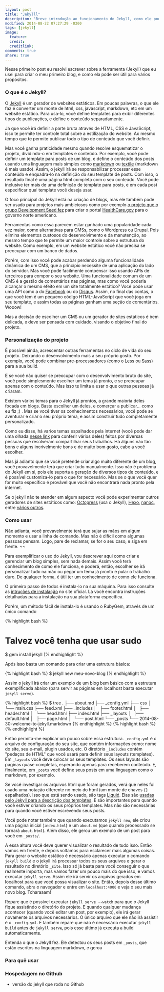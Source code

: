 ```yaml
---
layout: post
title: "Jekylll"
description: "Breve introdução ao funcionamento do Jekyll, como ele pode ser usado e para quê."
modified: 2014-08-22 07:27:29 -0300
tags: [jekyll]
image:
  feature: 
  credit: 
  creditlink: 
comments: true
share: true
---
```


Nesse primeiro post eu resolvi escrever sobre a ferramenta (Jekyll) que eu usei para criar o meu primeiro blog, e como ela pode ser útil para vários propósitos.

### O que é o Jekyll?

O [Jekyll][jekyll] é um gerador de websites estáticos. Em poucas palavras, o que ele faz é converter um monte de html, css, javascript, markdown, etc em um website estático. Para usa-lo, você define templates para exibir diferentes tipos de publicações, e define o conteúdo separadamente.

Já que você irá definir a parte bruta através de HTML, CSS e JavaScript, isso te permite ter controle total sobre a estilização do website. Ao mesmo tempo que te permite publicar todo o tipo de conteúdo que você definir.

Mas você ganha praticidade mesmo quando resolve esquematizar o projeto, dividindo-o em templates e conteúdo. Por exemplo, você pode definir um template para posts de um blog, e define o conteúdo dos posts usando uma linguagem mais simples como [markdown][markdown] ou [textile][textile] (markdown é mais usado). Assim, o jekyll irá se responsabilizar processar esse conteúdo e enquadra-lo na definição do seu template de posts. Com isso, o resultado final é uma página html completa com o seu conteúdo. Você pode inclusive ter mais de uma definição de template para posts, e em cada post especificar qual template você deseja usar.

O foco principal do Jekyll está na criação de blogs, mas ele também pode ser usado para projetos mais ambiciosos como por exemplo [o projeto que o grupo Development Seed fez][health-care-developmentseed-post] para criar o portal [HealthCare.gov][health-care] para o governo norte americano.

Ferramentas como essa parecem estar ganhado uma popularidade cada vez maior, como alternativas para CMSs, como o [Wordpress][wordpress] ou [Drupal][drupal]. Pois elimina elementos custosos do desenvolvimento e da manutenção, ao mesmo tempo que te permite um maior controle sobre a estrutura do website. Como exemplo, em um website estático você não precisa se preocupar com um banco de dados.

Porém, com isso você pode acabar perdendo alguma funcionalidade dinâmica de um CMS, que a princípio necessite de uma aplicação do lado do servidor. Mas você pode facilmente compensar isso usando APIs de terceiros para compor o seu website. Uma funcionalidade comum de um CMS é a gestão de comentários nas páginas, mas como você poderia alcançar o mesmo efeito em um site totalmente estático? Você pode usar uma API como a do [Facebook][facebook-comments-plugin] ou do [Disqus][disqus]. Assim, no final das contas, o que você tem é um pequeno código HTML-JavaScript que você joga em seu template, e assim todas as páginas ganham uma seção de comentários. Wooow!

Mas a decisão de escolher um CMS ou um gerador de sites estáticos é bem delicada, e deve ser pensada com cuidado, visando o objetivo final do projeto.

### Personalização do projeto

É possível ainda, acrescentar outras ferramentas no ciclo de vida do seu projeto. Deixando o desenvolvimento mais a seu próprio gosto. Por exemplo, você pode combinar pre-processadores (como o [Less][less] ou [Sass][sass]) para a sua build.

E se você não quiser se preocupar com o desenvolvimento bruto do site, você pode simplesmente escolher um tema já pronto, e se preocupar apenas com o conteúdo. Mas isso te limita a usar o que outras pessoas já criaram.

Existem vários temas para o Jekyll já prontos, a grande maioria deles focada em blogs. Basta escolher um deles, e comerçar a publicar... como eu fiz ;) . Mas se você tiver os conhecimentos necessários, você pode se aventurar e criar o seu próprio tema, e assim construir tudo completamente personalizado.

Como eu disse, há varios temas espalhados pela internet (você pode dar uma olhada [nesse link][jekyll-themes] para conferir vários deles) feitos por diversas pessoas que resolveram compartilhar seus trabalhos. Há álguns não tão bons e alguns incrivelmente bons e de muito bom gosto, cabe a você escolher.

Mas já adianto que se você pretende criar algo muito diferente de um blog, você provavelmente terá que criar tudo manualmente. Isso não é problema do Jekyll em si, pois ele suporta a geração de diversos tipos de conteúdo, e é possível customiza-lo para o que for necessário. Mas se o que você quer for muito específico é provável que você não encontrará nada pronto pela internet.

Se o jekyll não te atender em algum aspecto você pode experimentar outros geradores de sites estáticos como: [Octopress][octopress] (usa o Jekyll), [Hexo][hexo.io], [nanoc][nanoc], entre [vários outros][static-site-generators].

### Como usar

Não adianta, você provavelmente terá que sujar as mãos em algum momento e usar a linha de comando. Mas não é difícil como algumas pessoas pensam. Logo, pare de reclamar, se for o seu caso, e siga em frente. ¬¬

Para exemplificar o uso do Jekyll, vou descrever aqui como criar e gerenciar um blog simples, sem nada demais. Assim você terá conhecimento de como ele funciona, e poderá, então, escolher se irá personalizar tudo na mão ou pegar um tema já pronto e pular o trabalho duro. De qualquer forma, é útil ter um conhecimento de como ele funciona.

O primeiro passo de todos é instala-lo na sua máquina. Para isso consulte as [intruções de instalação][install-jekyll] no site oficial. Lá você encontra instruções detalhadas para a instalação na sua plataforma específica.

Porém, um método fácil de instala-lo é usando o RubyGem, através de um único comando:

{% highlight bash %}
# Talvez você tenha que usar sudo
$ gem install jekyll
{% endhighlight %}

Após isso basta um comando para criar uma estrutura básica:

{% highlight bash %}
$ jekyll new meu-novo-blog
{% endhighlight %}

Assim o jekyll irá criar um exemplo de um blog bem básico com a estrutura exemplificada abaixo (para servir as páginas em localhost basta executar `jekyll serve`).

{% highlight bash %}
$ tree
.
├── about.md
├── _config.yml
├── css
│   └── main.css
├── feed.xml
├── _includes
│   ├── footer.html
│   ├── header.html
│   └── head.html
├── index.html
├── _layouts
│   ├── default.html
│   ├── page.html
│   └── post.html
└── _posts
    └── 2014-08-30-welcome-to-jekyll.markdown
{% endhighlight %}
{% highlight bash %}
{% endhighlight %}

Então permita-me explicar um pouco sobre essa estrutura. `_config.yml` é o arquivo de configuração do seu site, que contém informações como: nome do site, seu e-mail, plugin usados, etc. O diretório `_includes` contém "pedaços de HTML" que você usará para definir seus layouts (templates). Em `_layouts` você deve colocar os seus templates. Os seus layouts são páginas quase completas, esperando apenas para receberem conteúdo. E, finalmente, em `_posts` você define seus posts em uma linguagem como o markdown, por exemplo.

Se você investigar os arquivos html que foram gerados, verá que neles foi usado uma notação diferente no meio do html (um monte de chaves `{}` espalhados). Isso que está sendo usado, são tags [Liquid][liquid]. Elas são [usadas pelo Jekyll para a descrição dos templates][jekyll-liquid]. E são importantes para quando você estiver criando os seus próprios templates. Mas não são necessárias para quando você estiver escrevendo seus posts.

Você pode notar também que quando executamos `jekyll new`, ele criou uma página inicial (`index.html`) e um `about.md` (que quando processado se tornará `about.html`). Além disso, ele gerou um exemplo de um post para você em `_posts/`.

A essa altura você deve querer visualizar o resultado de tudo isso. Então vamos em frente, e depois voltamos para esclarecer mais algumas coisas. Para gerar o website estático é necessário apenas executar o comando `jekyll build` e o jekyll irá processar todos os seus arquivos e gerar o resultado no diretório `_site`. Isso só já basta para você conseguir o que realmente importa, mas vamos fazer um pouco mais do que isso, e vamos executar `jekyll serve`. Assim ele irá servir os arquivos gerados em localhost para que você possa visualizar o site. Então, depois desse último comando, abra o navegador e entre em `localhost:4000` e veja o seu mais novo blog. Tcharaaam!

Repare que é possível executar `jekyll serve --watch` para que o Jekyll fique assistindo o diretório do projeto. E quando qualquer mudança acontecer (quando você editar um post, por exemplo), ele irá gerar novamente os arquivos necessários. O único arquivo que ele não irá assistir é o `_config.yml`. E também repare que não é necessário executar `jekyll build` antes de `jekyll serve`, pois esse último já executa a build automaticamente.

Entenda o que o Jekyll fez. Ele detectou os seus posts em `_posts`, que estão escritos na linguagem markdown, e gerou 

### Para quê usar

### Hospedagem no Github

 - versão do jekyll que roda no Github

[static-site-generators]: http://staticsitegenerators.net/
[jekyll]: http://jekyllrb.com/
[octopress]: http://octopress.org/
[hexo.io]: http://hexo.io/
[nanoc]: http://nanoc.ws/

[health-care]: https://www.healthcare.gov/
[health-care-developmentseed-post]: http://www.developmentseed.org/blog/new-healthcare-gov-is-open-and-cms-free/

[less]: http://lesscss.org/
[sass]: http://sass-lang.com/

[jekyll-themes]: http://jekyllthemes.org/

[drupal]: https://www.drupal.org/
[wordpress]: http://wordpress.org/

[disqus]: https://disqus.com/
[facebook-comments-plugin]: https://developers.facebook.com/docs/plugins/comments

[markdown]: http://en.wikipedia.org/wiki/Markdown
[textile]: http://en.wikipedia.org/wiki/Textile_%28markup_language%29

[install-jekyll]: http://jekyllrb.com/docs/installation/

[liquid]: http://liquidmarkup.org/
[jekyll-liquid]: http://jekyllrb.com/docs/templates/